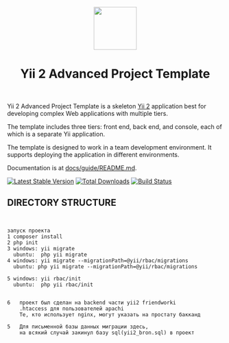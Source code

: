 <p align="center">
    <a href="https://github.com/yiisoft" target="_blank">
        <img src="https://avatars0.githubusercontent.com/u/993323" height="100px">
    </a>
    <h1 align="center">Yii 2 Advanced Project Template</h1>
    <br>
</p>

Yii 2 Advanced Project Template is a skeleton [Yii 2](http://www.yiiframework.com/) application best for
developing complex Web applications with multiple tiers.

The template includes three tiers: front end, back end, and console, each of which
is a separate Yii application.

The template is designed to work in a team development environment. It supports
deploying the application in different environments.

Documentation is at [docs/guide/README.md](docs/guide/README.md).

[![Latest Stable Version](https://img.shields.io/packagist/v/yiisoft/yii2-app-advanced.svg)](https://packagist.org/packages/yiisoft/yii2-app-advanced)
[![Total Downloads](https://img.shields.io/packagist/dt/yiisoft/yii2-app-advanced.svg)](https://packagist.org/packages/yiisoft/yii2-app-advanced)
[![Build Status](https://travis-ci.com/yiisoft/yii2-app-advanced.svg?branch=master)](https://travis-ci.com/yiisoft/yii2-app-advanced)

DIRECTORY STRUCTURE
-------------------

```


запуск проекта
1 composer install
2 php init
3 windows: yii migrate
  ubuntu:  php yii migrate
4 windows: yii migrate --migrationPath=@yii/rbac/migrations
  ubuntu: php yii migrate --migrationPath=@yii/rbac/migrations
  
5 windows: yii rbac/init
  ubuntu:  php yii rbac/init
  
  
6   проект был сделан на backend части yii2 friendworki
    .htaccess для пользователей apachi
    Те, кто использует nginx, могут указать на простату бакканд
    
5   Для письменной базы данных миграции здесь,
    на всякий случай закинул базу sql(yii2_bron.sql) в проект
    


```

